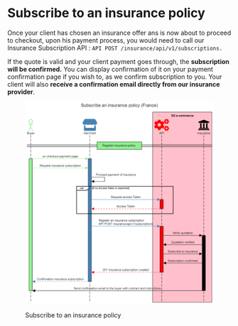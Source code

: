 # Subscribe to an insurance policy

Once your client has chosen an insurance offer ans is now about to proceed to checkout, upon his payment process, you would need to call our Insurance Subscription API : `API POST /insurance/api/v1/subscriptions.`&#x20;

If the quote is valid and your client payment goes through, the **subscription will be confirmed.** You can display confirmation of it on your payment confirmation page if you wish to, as we confirm subscription to you. Your client will also **receive a confirmation email directly from our insurance provider**.

<figure><img src="../../.gitbook/assets/Subscribe an insurance policy (France).png" alt=""><figcaption><p>Subscribe to an insurance policy</p></figcaption></figure>
